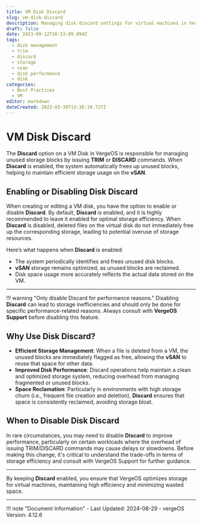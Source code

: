 ```yaml
---
title: VM Disk Discard
slug: vm-disk-discard
description: Managing disk discard settings for virtual machines in VergeOS to optimize storage usage.
draft: false
date: 2023-09-12T16:53:09.094Z
tags:
  - disk management
  - trim
  - discard
  - storage
  - vsan
  - disk performance
  - disk
categories:
  - Best Practices
  - VM
editor: markdown
dateCreated: 2023-03-30T13:36:19.727Z
---
```


# VM Disk Discard

The **Discard** option on a VM Disk in VergeOS is responsible for managing unused storage blocks by issuing **TRIM** or **DISCARD** commands. When **Discard** is enabled, the system automatically frees up unused blocks, helping to maintain efficient storage usage on the **vSAN**.

## Enabling or Disabling Disk Discard

When creating or editing a VM disk, you have the option to enable or disable **Discard**. By default, **Discard** is enabled, and it is highly recommended to leave it enabled for optimal storage efficiency. When **Discard** is disabled, deleted files on the virtual disk do not immediately free up the corresponding storage, leading to potential overuse of storage resources.

Here’s what happens when **Discard** is enabled:

- The system periodically identifies and frees unused disk blocks.
- **vSAN** storage remains optimized, as unused blocks are reclaimed.
- Disk space usage more accurately reflects the actual data stored on the VM.

---

!!! warning "Only disable Discard for performance reasons."
    Disabling **Discard** can lead to storage inefficiencies and should only be done for specific performance-related reasons. Always consult with **VergeOS Support** before disabling this feature.

## Why Use Disk Discard?

- **Efficient Storage Management**: When a file is deleted from a VM, the unused blocks are immediately flagged as free, allowing the **vSAN** to reuse that space for other data.
- **Improved Disk Performance**: Discard operations help maintain a clean and optimized storage system, reducing overhead from managing fragmented or unused blocks.
- **Space Reclamation**: Particularly in environments with high storage churn (i.e., frequent file creation and deletion), **Discard** ensures that space is consistently reclaimed, avoiding storage bloat.

## When to Disable Disk Discard

In rare circumstances, you may need to disable **Discard** to improve performance, particularly on certain workloads where the overhead of issuing TRIM/DISCARD commands may cause delays or slowdowns. Before making this change, it's critical to understand the trade-offs in terms of storage efficiency and consult with VergeOS Support for further guidance.

---

By keeping **Discard** enabled, you ensure that VergeOS optimizes storage for virtual machines, maintaining high efficiency and minimizing wasted space.

---

!!! note "Document Information"
    - Last Updated: 2024-08-29
    - vergeOS Version: 4.12.6
